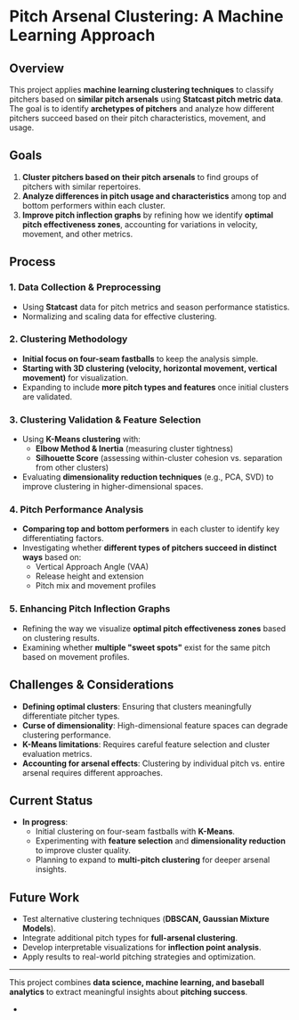 
# Pitch Arsenal Clustering: A Machine Learning Approach

## Overview
This project applies **machine learning clustering techniques** to classify pitchers based on **similar pitch arsenals** using **Statcast pitch metric data**. The goal is to identify **archetypes of pitchers** and analyze how different pitchers succeed based on their pitch characteristics, movement, and usage.

## Goals
1. **Cluster pitchers based on their pitch arsenals** to find groups of pitchers with similar repertoires.
2. **Analyze differences in pitch usage and characteristics** among top and bottom performers within each cluster.
3. **Improve pitch inflection graphs** by refining how we identify **optimal pitch effectiveness zones**, accounting for variations in velocity, movement, and other metrics.

## Process

### 1. Data Collection & Preprocessing
- Using **Statcast** data for pitch metrics and season performance statistics.
- Normalizing and scaling data for effective clustering.

### 2. Clustering Methodology
- **Initial focus on four-seam fastballs** to keep the analysis simple.
- **Starting with 3D clustering (velocity, horizontal movement, vertical movement)** for visualization.
- Expanding to include **more pitch types and features** once initial clusters are validated.

### 3. Clustering Validation & Feature Selection
- Using **K-Means clustering** with:
  - **Elbow Method & Inertia** (measuring cluster tightness)
  - **Silhouette Score** (assessing within-cluster cohesion vs. separation from other clusters)
- Evaluating **dimensionality reduction techniques** (e.g., PCA, SVD) to improve clustering in higher-dimensional spaces.

### 4. Pitch Performance Analysis
- **Comparing top and bottom performers** in each cluster to identify key differentiating factors.
- Investigating whether **different types of pitchers succeed in distinct ways** based on:
  - Vertical Approach Angle (VAA)
  - Release height and extension
  - Pitch mix and movement profiles

### 5. Enhancing Pitch Inflection Graphs
- Refining the way we visualize **optimal pitch effectiveness zones** based on clustering results.
- Examining whether **multiple "sweet spots"** exist for the same pitch based on movement profiles.

## Challenges & Considerations
- **Defining optimal clusters**: Ensuring that clusters meaningfully differentiate pitcher types.
- **Curse of dimensionality**: High-dimensional feature spaces can degrade clustering performance.
- **K-Means limitations**: Requires careful feature selection and cluster evaluation metrics.
- **Accounting for arsenal effects**: Clustering by individual pitch vs. entire arsenal requires different approaches.

## Current Status
- **In progress**:
  - Initial clustering on four-seam fastballs with **K-Means**.
  - Experimenting with **feature selection** and **dimensionality reduction** to improve cluster quality.
  - Planning to expand to **multi-pitch clustering** for deeper arsenal insights.

## Future Work
- Test alternative clustering techniques (**DBSCAN, Gaussian Mixture Models**).
- Integrate additional pitch types for **full-arsenal clustering**.
- Develop interpretable visualizations for **inflection point analysis**.
- Apply results to real-world pitching strategies and optimization.

---

This project combines **data science, machine learning, and baseball analytics** to extract meaningful insights about **pitching success**.








- 

